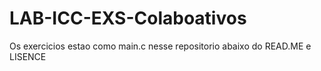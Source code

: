 # LAB-ICC-EXS-Colaboativos


Os exercicios estao como main.c nesse repositorio abaixo do READ.ME e LISENCE 
